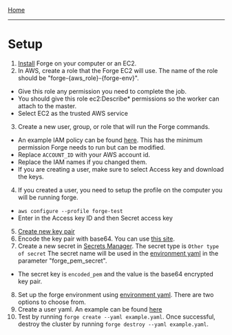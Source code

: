 [Home](index.md)

---

# Setup

1. [Install](install.md) Forge on your computer or an EC2.
2. In AWS, create a role that the Forge EC2 will use. The name of the role should be "forge-{aws_role}-{forge-env}".

- Give this role any permission you need to complete the job.
- You should give this role ec2:Describe* permissions so the worker can attach to the master.
- Select EC2 as the trusted AWS service

3. Create a new user, group, or role that will run the Forge commands.

- An example IAM policy can be found [here](https://github.com/carsdotcom/cars-forge/blob/main/examples/forge_user_IAM). This has the minimum permission Forge needs to run but can be modified.
- Replace `ACCOUNT_ID` with your AWS account id.
- Replace the IAM names if you changed them.
- If you are creating a user, make sure to select Access key and download the keys.

4. If you created a user, you need to setup the profile on the computer you will be running forge.

- `aws configure --profile forge-test`
- Enter in the Access key ID and then Secret access key

5. [Create new key pair](https://docs.aws.amazon.com/AWSEC2/latest/UserGuide/create-key-pairs.html)
6. Encode the key pair with base64. You can use [this site](https://www.base64encode.org/).
7. Create a new secret in [Secrets Manager](https://aws.amazon.com/secrets-manager/). The secret type is `Other type of secret` The secret name will be used in the [environment yaml](environmental_yaml.md) in the parameter "forge_pem_secret".

- The secret key is `encoded_pem` and the value is the base64 encrypted key pair.

8. Set up the forge environment using [environment yaml](environmental_yaml.md). There are two options to choose from.
9. Create a user yaml. An example can be found [here](https://github.com/carsdotcom/cars-forge/blob/main/examples/single_example/single_example.yaml)
10. Test by running `forge create --yaml example.yaml`. Once successful, destroy the cluster by running `forge destroy --yaml example.yaml`.
